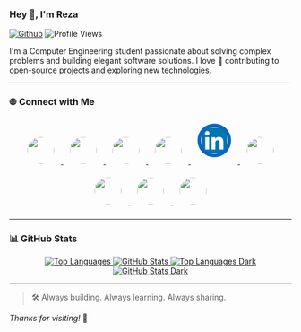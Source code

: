 ### Hey 👋, I'm Reza

[![Github](https://img.shields.io/github/followers/rezaAdinepour?label=Follow&style=social)](https://github.com/rezaAdinepour)
![Profile Views](https://komarev.com/ghpvc/?username=rezaAdinepour&color=blueviolet&style=flat)

I'm a Computer Engineering student passionate about solving complex problems and building elegant software solutions. I love 💙 contributing to open-source projects and exploring new technologies.

---

### 🌐 Connect with Me

<div align="center">

<a href="https://rezaadinepour.github.io" title="Website">
  <img src="https://cdn.simpleicons.org/internetexplorer/ffffff/24292f" width="48" height="48" style="margin:12px;border-radius:50%;"/>
</a>
<a href="https://rezaadinepour.github.io" title="Website">
  <img src="https://cdn.simpleicons.org/githubpages/24292f/ffffff" width="48" height="48" style="margin:12px;border-radius:50%;"/>
</a>
<a href="https://t.me/era144" title="Telegram">
  <img src="https://cdn.simpleicons.org/telegram/ffffff/2CA5E0" width="48" height="48" style="margin:12px;border-radius:50%;"/>
</a>
<a href="https://twitter.com/adinep0ur" title="X (Twitter)">
  <img src="https://cdn.simpleicons.org/x/1a1a1a/ffffff" width="48" height="48" style="margin:12px;border-radius:50%;"/>
</a>
<a href="https://www.linkedin.com/in/adinepour/" title="LinkedIn" target="_blank">
  <img src="https://raw.githubusercontent.com/devicons/devicon/master/icons/linkedin/linkedin-original.svg" width="48" height="48" style="margin:12px;border-radius:50%;background:#0A66C2;padding:6px;" />
</a>
<a href="https://github.com/rezaAdinepour" title="GitHub">
  <img src="https://cdn.simpleicons.org/github/181717/ffffff" width="48" height="48" style="margin:12px;border-radius:50%;"/>
</a>
<a href="mailto:rezaadinepour@gmail.com" title="Email">
  <img src="https://cdn.simpleicons.org/gmail/ffffff/DD4B39" width="48" height="48" style="margin:12px;border-radius:50%;"/>
</a>
<a href="https://instagram.com/r3za_adinep0ur" title="Instagram">
  <img src="https://cdn.simpleicons.org/instagram/ffffff/E4405F" width="48" height="48" style="margin:12px;border-radius:50%;"/>
</a>
<a href="https://discord.com/users/adinep0ur" title="Discord">
  <img src="https://cdn.simpleicons.org/discord/ffffff/5865F2" width="48" height="48" style="margin:12px;border-radius:50%;"/>
</a>

</div>

---

### 📊 GitHub Stats

<div align="center">

<!-- Light Mode -->
<a href="#gh-light-mode-only">
  <img height="200" src="https://github-readme-stats.vercel.app/api/top-langs/?username=rezaadinepour&layout=compact&langs_count=10&hide_border=true" alt="Top Languages"/>
  <img height="200" src="https://github-readme-stats.vercel.app/api?username=rezaadinepour&show_icons=true&hide_border=true&count_private=true" alt="GitHub Stats"/>
</a>

<!-- Dark Mode -->
<a href="#gh-dark-mode-only">
  <img height="200" src="https://github-readme-stats.vercel.app/api/top-langs/?username=rezaadinepour&layout=compact&langs_count=10&hide_border=true&theme=dark&bg_color=000000" alt="Top Languages Dark"/>
  <img height="200" src="https://github-readme-stats.vercel.app/api?username=rezaadinepour&show_icons=true&hide_border=true&count_private=true&theme=dark&bg_color=000000" alt="GitHub Stats Dark"/>
</a>

</div>

---

> 🛠️ Always building. Always learning. Always sharing.

_Thanks for visiting!_ 🌟
